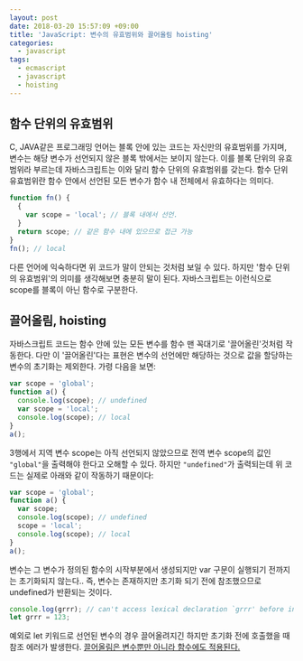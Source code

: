 ```yaml
---
layout: post
date: 2018-03-20 15:57:09 +09:00
title: 'JavaScript: 변수의 유효범위와 끌어올림 hoisting'
categories:
  - javascript
tags:
  - ecmascript
  - javascript
  - hoisting
---
```


## 함수 단위의 유효범위
C, JAVA같은 프로그래밍 언어는 블록 안에 있는 코드는 자신만의 유효범위를 가지며, 변수는 해당 변수가 선언되지 않은 블록 밖에서는 보이지 않는다. 이를 블록 단위의 유효범위라 부르는데 자바스크립트는 이와 달리 함수 단위의 유효범위를 갖는다. 함수 단위 유효범위란 함수 안에서 선언된 모든 변수가 함수 내 전체에서 유효하다는 의미다.
```js
function fn() {
  {
    var scope = 'local'; // 블록 내에서 선언.
  }
  return scope; // 같은 함수 내에 있으므로 접근 가능
}
fn(); // local
```
다른 언어에 익숙하다면 위 코드가 말이 안되는 것처럼 보일 수 있다. 하지만 '함수 단위의 유효범위'의 의미를 생각해보면 충분히 말이 된다. 자바스크립트는 이런식으로 scope를 블록이 아닌 함수로 구분한다.

## 끌어올림, hoisting
자바스크립트 코드는 함수 안에 있는 모든 변수를 함수 맨 꼭대기로 '끌어올린'것처럼 작동한다. 다만 이 '끌어올린'다는 표현은 변수의 선언에만 해당하는 것으로 값을 할당하는 변수의 초기화는 제외한다. 가령 다음을 보면:
```js
var scope = 'global';
function a() {
  console.log(scope); // undefined
  var scope = 'local';
  console.log(scope); // local
}
a();
```
3행에서 지역 변수 scope는 아직 선언되지 않았으므로 전역 변수 scope의 값인 `"global"`을 출력해야 한다고 오해할 수 있다. 하지만 `"undefined"`가 출력되는데 위 코드는 실제로 아래와 같이 작동하기 때문이다:
```js
var scope = 'global';
function a() {
  var scope;
  console.log(scope); // undefined
  scope = 'local';
  console.log(scope); // local
}
a();
```
변수는 그 변수가 정의된 함수의 시작부분에서 생성되지만 var 구문이 실행되기 전까지는 초기화되지 않는다.. 즉, 변수는 존재하지만 초기화 되기 전에 참조했으므로 undefined가 반환되는 것이다.
```js
console.log(grrr); // can't access lexical declaration `grrr' before initialization
let grrr = 123;
```
예외로 let 키워드로 선언된 변수의 경우 끌어올려지긴 하지만 초기화 전에 호출했을 때 참조 에러가 발생한다.
[끌어올림은 변수뿐만 아니라 함수에도 적용된다.](https://noritersand.github.io/javascript/JavaScript-%ED%95%A8%EC%88%98-Function/)
